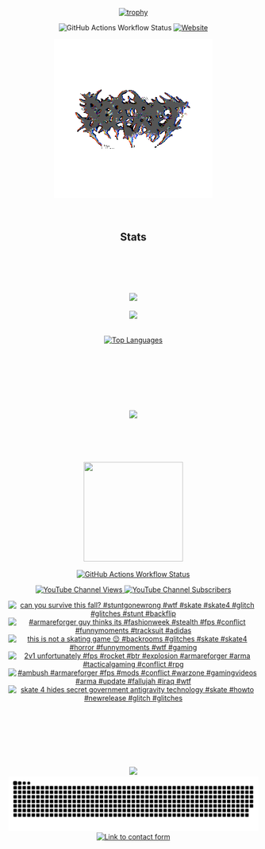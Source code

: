 [COMMENT]: <TITLE*****************************************>

<div align="center">
  <a href="https://seperet.com">
    
  [![trophy](https://github-profile-trophy.vercel.app/?username=denv3rr&column=-1&no-frame=true&no-bg=true&theme=darkhub&title=-Stars,-PullRequest,-Issues,-Reviews)](https://github.com/ryo-ma/github-profile-trophy)
    
  ![GitHub Actions Workflow Status](https://img.shields.io/github/actions/workflow/status/denv3rr/denv3rr/.github%2Fworkflows%2Fyoutube-cards.yml?logoColor=CD201F&label=connections&link=https%3A%2F%2Fyoutube.com%2F%40seperet)
  </a>
  <a href="https://seperet.com">
  ![Website](https://img.shields.io/website?url=https%3A%2F%2Fseperet.com&label=seperet.com)    
  </a>  
</div>

[COMMENT]: <LOGO*****************************************>
<div align="center">
  <a href="https://seperet.com">
    <img src=https://github.com/denv3rr/denv3rr/blob/main/IMG_4225.gif/>    
  </a>
</div>
<br></br>

[COMMENT]: <STATS*****************************************>
<div align="center">

  ## Stats
</div>

<br></br>
<br></br>

<div align="center">  
<div align="center">
  <a>
    <img src="https://github-profile-summary-cards.vercel.app/api/cards/profile-details?username=denv3rr&theme=transparent"/>
    <br></br>
    <img src="https://github-readme-streak-stats.herokuapp.com?user=denv3rr&theme=transparent&hide_border=true&properties=background&border=white"/>
    <br></br>
  </a>
</div>
  
[![Top Languages](https://github-readme-stats.vercel.app/api/top-langs/?username=denv3rr&hide_border=true&theme=transparent&layout=donut&langs_count=12)](https://github.com/denv3rr/github-readme-stats)
<br></br>
<br></br>
<br></br>
<br></br>

<img src="https://user-images.githubusercontent.com/74038190/212284100-561aa473-3905-4a80-b561-0d28506553ee.gif">
<br></br>
<br></br>
<br></br>

[COMMENT]: <YOUTUBE*****************************************>
<div align="center">
<a href="https://youtube.com/@seperet">
  <img src="https://media4.giphy.com/media/v1.Y2lkPTc5MGI3NjExYzdqdmlpbzIzdDM1Zm8wNnR5MW8wODVwY29tMnBjd2ltb292eXRkMiZlcD12MV9pbnRlcm5hbF9naWZfYnlfaWQmY3Q9cw/dyLmcrc0wk4dUCxp0K/giphy.webp" width="200" height="200">

  <div align="center">
    
   [COMMENT]: <CHECK-WORKFLOWS*****************************************>
   
  ![GitHub Actions Workflow Status](https://img.shields.io/github/actions/workflow/status/denv3rr/denv3rr/.github%2Fworkflows%2Fyoutube-cards.yml?logoColor=CD201F&label=connections&link=https%3A%2F%2Fyoutube.com%2F%40seperet)
  
    
  </div>
  
  ![YouTube Channel Views](https://img.shields.io/youtube/channel/views/UCATB-IqmpAn-2XHu6lxTVwg)
  <a href="https://youtube.com/@seperet">
  ![YouTube Channel Subscribers](https://img.shields.io/youtube/channel/subscribers/UCATB-IqmpAn-2XHu6lxTVwg?link=https%3A%2F%2Fyoutube.com%2F%40seperet)
  </a>
</a>
  
<!-- BEGIN YOUTUBE-CARDS -->
[![can you survive this fall? #stuntgonewrong #wtf #skate #skate4 #glitch #glitches #stunt #backflip](https://ytcards.demolab.com/?id=ZUsEn9g4cFA&title=can+you+survive+this+fall%3F+%23stuntgonewrong+%23wtf+%23skate+%23skate4+%23glitch+%23glitches+%23stunt+%23backflip&lang=en&timestamp=1758922866&background_color=%230d1117&title_color=%23ffffff&stats_color=%23dedede&max_title_lines=1&width=250&border_radius=5 "can you survive this fall? #stuntgonewrong #wtf #skate #skate4 #glitch #glitches #stunt #backflip")](https://www.youtube.com/shorts/ZUsEn9g4cFA)
[![#armareforger guy thinks its #fashionweek #stealth #fps #conflict #funnymoments #tracksuit #adidas](https://ytcards.demolab.com/?id=K_Bq8UMHGZE&title=%23armareforger+guy+thinks+its+%23fashionweek+%23stealth+%23fps+%23conflict+%23funnymoments+%23tracksuit+%23adidas&lang=en&timestamp=1758856208&background_color=%230d1117&title_color=%23ffffff&stats_color=%23dedede&max_title_lines=1&width=250&border_radius=5 "#armareforger guy thinks its #fashionweek #stealth #fps #conflict #funnymoments #tracksuit #adidas")](https://www.youtube.com/shorts/K_Bq8UMHGZE)
[![this is not a skating game 😔 #backrooms #glitches #skate #skate4 #horror #funnymoments #wtf #gaming](https://ytcards.demolab.com/?id=3ChnwL_Lliw&title=this+is+not+a+skating+game+%F0%9F%98%94+%23backrooms+%23glitches+%23skate+%23skate4+%23horror+%23funnymoments+%23wtf+%23gaming&lang=en&timestamp=1758776720&background_color=%230d1117&title_color=%23ffffff&stats_color=%23dedede&max_title_lines=1&width=250&border_radius=5 "this is not a skating game 😔 #backrooms #glitches #skate #skate4 #horror #funnymoments #wtf #gaming")](https://www.youtube.com/shorts/3ChnwL_Lliw)
[![2v1 unfortunately #fps #rocket #btr #explosion #armareforger #arma #tacticalgaming #conflict #rpg](https://ytcards.demolab.com/?id=dF-Np37kSls&title=2v1+unfortunately+%23fps+%23rocket+%23btr+%23explosion+%23armareforger+%23arma+%23tacticalgaming+%23conflict+%23rpg&lang=en&timestamp=1758751923&background_color=%230d1117&title_color=%23ffffff&stats_color=%23dedede&max_title_lines=1&width=250&border_radius=5 "2v1 unfortunately #fps #rocket #btr #explosion #armareforger #arma #tacticalgaming #conflict #rpg")](https://www.youtube.com/shorts/dF-Np37kSls)
[![#ambush #armareforger #fps #mods #conflict #warzone #gamingvideos #arma #update #fallujah #iraq #wtf](https://ytcards.demolab.com/?id=-Wqn9OZmCFQ&title=%23ambush+%23armareforger+%23fps+%23mods+%23conflict+%23warzone+%23gamingvideos+%23arma+%23update+%23fallujah+%23iraq+%23wtf&lang=en&timestamp=1758750355&background_color=%230d1117&title_color=%23ffffff&stats_color=%23dedede&max_title_lines=1&width=250&border_radius=5 "#ambush #armareforger #fps #mods #conflict #warzone #gamingvideos #arma #update #fallujah #iraq #wtf")](https://www.youtube.com/shorts/-Wqn9OZmCFQ)
[![skate 4 hides secret government antigravity technology #skate #howto #newrelease #glitch #glitches](https://ytcards.demolab.com/?id=zfeqc3jH7lI&title=skate+4+hides+secret+government+antigravity+technology+%23skate+%23howto+%23newrelease+%23glitch+%23glitches&lang=en&timestamp=1758567920&background_color=%230d1117&title_color=%23ffffff&stats_color=%23dedede&max_title_lines=1&width=250&border_radius=5 "skate 4 hides secret government antigravity technology #skate #howto #newrelease #glitch #glitches")](https://www.youtube.com/shorts/zfeqc3jH7lI)
<!-- END YOUTUBE-CARDS -->
<br></br>
<br></br>
<br></br>

<img src="https://user-images.githubusercontent.com/74038190/212284100-561aa473-3905-4a80-b561-0d28506553ee.gif">
  
</div>

[COMMENT]: <SNAKE*****************************************>
  <div align="center">
    <picture>
      <source media="(prefers-color-scheme: dark)" srcset="https://raw.githubusercontent.com/platane/platane/output/github-contribution-grid-snake-dark.svg">
      <source media="(prefers-color-scheme: light)" srcset="https://raw.githubusercontent.com/platane/platane/output/github-contribution-grid-snake.svg">
      <img alt="GitHub contribution grid snake animation" src="https://raw.githubusercontent.com/platane/platane/output/github-contribution-grid-snake.svg">
    </picture>
  </div>
<div align="center">
<a href="https://seperet.com/contact"><img src="https://readme-typing-svg.demolab.com?font=Sixtyfour+Convergence&size=25&duration=3000&color=F7F7F7&center=true&width=520&height=60&lines=CLICK+HERE+TO+CONTACT" alt="Link to contact form" /></a>
</div>

[COMMENT]: <LOGOS*****************************************>
[logo1]: https://github.com/denv3rr/denv3rr/blob/main/Seperet_Slam_White.gif "Seperet.com"
[logo2]: https://github.com/denv3rr/denv3rr/blob/main/Seperet_NightVision_Slam.gif "Seperet.com"
